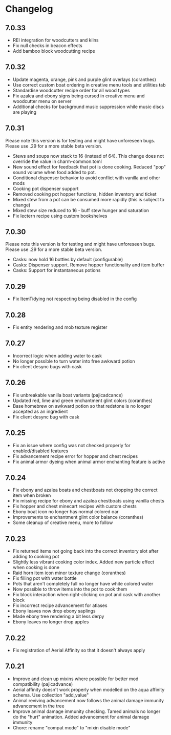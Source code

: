 # Changelog

## 7.0.33

- REI integration for woodcutters and kilns
- Fix null checks in beacon effects
- Add bamboo block woodcutting recipe

## 7.0.32

- Update magenta, orange, pink and purple glint overlays (coranthes)
- Use correct custom boat ordering in creative menu tools and utilities tab
- Standardise woodcutter recipe order for all wood types
- Fix azalea and ebony signs being cursed in creative menu and woodcutter menu on server
- Additional checks for background music suppression while music discs are playing

## 7.0.31

Please note this version is for testing and might have unforeseen bugs.
Please use .29 for a more stable beta version.

- Stews and soups now stack to 16 (instead of 64). This change does not override the value in charm-common.toml
- New sound effect for feedback that pot is done cooking. Reduced "pop" sound volume when food added to pot.
- Conditional dispenser behavior to avoid conflict with vanilla and other mods
- Cooking pot dispenser support
- Removed cooking pot hopper functions, hidden inventory and ticket
- Mixed stew from a pot can be consumed more rapidly (this is subject to change)
- Mixed stew size reduced to 16 - buff stew hunger and saturation
- Fix lectern recipe using custom bookshelves

## 7.0.30

Please note this version is for testing and might have unforeseen bugs.
Please use .29 for a more stable beta version.

- Casks: now hold 16 bottles by default (configurable)
- Casks: Dispenser support. Remove hopper functionality and item buffer
- Casks: Support for instantaneous potions

## 7.0.29

- Fix ItemTidying not respecting being disabled in the config

## 7.0.28

- Fix entity rendering and mob texture register

## 7.0.27

- Incorrect logic when adding water to cask
- No longer possible to turn water into free awkward potion
- Fix client desync bugs with cask

## 7.0.26

- Fix unbreakable vanilla boat variants (pajicadcance)
- Updated red, lime and green enchantment glint colors (coranthes)
- Base homebrew on awkward potion so that redstone is no longer accepted as an ingredient
- Fix client desync bug with cask

## 7.0.25

- Fix an issue where config was not checked properly for enabled/disabled features
- Fix advancement recipe error for hopper and chest recipes
- Fix animal armor dyeing when animal armor enchanting feature is active

## 7.0.24

- Fix ebony and azalea boats and chestboats not dropping the correct item when broken
- Fix missing recipe for ebony and azalea chestboats using vanilla chests
- Fix hopper and chest minecart recipes with custom chests
- Ebony boat icon no longer has normal colored oar
- Improvements to enchantment glint color balance (coranthes)
- Some cleanup of creative menu, more to follow

## 7.0.23

- Fix returned items not going back into the correct inventory slot after adding to cooking pot
- Slightly less vibrant cooking color index. Added new particle effect when cooking is done
- Raid horn item icon minor texture change (coranthes)
- Fix filling pot with water bottle
- Pots that aren't completely full no longer have white colored water
- Now possible to throw items into the pot to cook them
- Fix block interaction when right-clicking on pot and cask with another block
- Fix incorrect recipe advancement for atlases
- Ebony leaves now drop ebony saplings
- Made ebony tree rendering a bit less derpy
- Ebony leaves no longer drop apples

## 7.0.22

- Fix registration of Aerial Affinity so that it doesn't always apply

## 7.0.21

- Improve and clean up mixins where possible for better mod compatibility (pajicadvance)
- Aerial affinity doesn't work properly when modelled on the aqua affinity schema. Use collection "add_value"
- Animal reviving advancement now follows the animal damage immunity advancement in the tree
- Improve animal damage immunity checking. Tamed animals no longer do the "hurt" animation. Added advancement for animal damage immunity
- Chore: rename "compat mode" to "mixin disable mode"